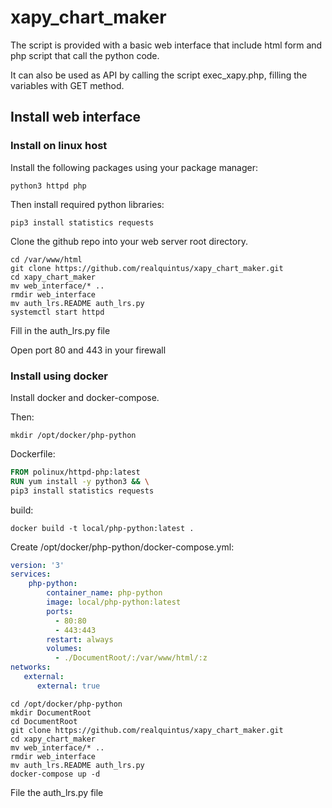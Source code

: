 # xapy_chart_maker

The script is provided with a basic web interface that include html form and php script that call the python code.

It can also be used as API by calling the script exec_xapy.php, filling the variables with GET method.

## Install web interface

### Install on linux host

Install the following packages using your package manager:

```shell
python3 httpd php
```

Then install required python libraries:

```shell
pip3 install statistics requests
```

Clone the github repo into your web server root directory.

```shell
cd /var/www/html
git clone https://github.com/realquintus/xapy_chart_maker.git
cd xapy_chart_maker
mv web_interface/* ..
rmdir web_interface
mv auth_lrs.README auth_lrs.py
systemctl start httpd
```

Fill in the auth_lrs.py file

Open port 80 and 443 in your firewall



### Install using docker

Install docker and docker-compose.

Then:

```shell
mkdir /opt/docker/php-python
```

Dockerfile:

```dockerfile
FROM polinux/httpd-php:latest
RUN yum install -y python3 && \
pip3 install statistics requests
```

build:

```shell
docker build -t local/php-python:latest .
```

Create /opt/docker/php-python/docker-compose.yml:

```yaml
version: '3'
services:
    php-python:
        container_name: php-python
        image: local/php-python:latest
        ports:
          - 80:80
          - 443:443
        restart: always
        volumes:
          - ./DocumentRoot/:/var/www/html/:z
networks:
   external:
      external: true
```

```shell
cd /opt/docker/php-python
mkdir DocumentRoot
cd DocumentRoot
git clone https://github.com/realquintus/xapy_chart_maker.git
cd xapy_chart_maker
mv web_interface/* ..
rmdir web_interface
mv auth_lrs.README auth_lrs.py
docker-compose up -d
```

File the auth_lrs.py file
